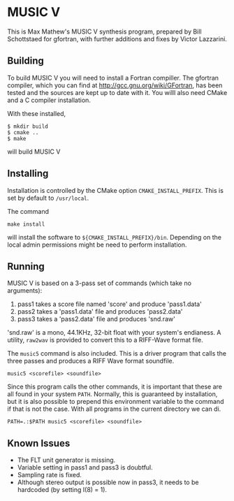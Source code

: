 MUSIC V
=================

This is Max Mathew's MUSIC V synthesis program, prepared by
Bill Schottstaed for gfortran, with further 
additions and fixes by Victor Lazzarini.

Building
------

To build MUSIC V you will need to install a Fortran compiller. The
gfortran compiler, which you can find at
http://gcc.gnu.org/wiki/GFortran, has been tested and the sources
are kept up to date with it. You willl also need CMake and a C
compiler installation.

With these installed,

```
$ mkdir build
$ cmake ..
$ make
```

will build MUSIC V

Installing
--------

Installation is controlled by the CMake option
`CMAKE_INSTALL_PREFIX`. This is set by default to `/usr/local`.

The command

```
make install
```

will install the software to `${CMAKE_INSTALL_PREFIX}/bin`. Depending
on the local admin permissions might be need to perform installation.


Running
--------

MUSIC V is based on a 3-pass set of commands (which take no arguments):

1. pass1  takes a score file named 'score' and produce 'pass1.data'
2. pass2  takes a 'pass1.data' file and produces 'pass2.data'
3. pass3  takes a 'pass2.data' file and produces 'snd.raw'

'snd.raw' is a mono, 44.1KHz, 32-bit float with your system's
endianess. A utility, `raw2wav` is provided to convert this to a
RIFF-Wave format file.

The `music5` command is also included. This is a driver program that
calls the three passes and produces a RIFF Wave format
soundfile. 

```
music5 <scorefile> <soundfile>
```

Since this program calls the other commands, it is
important that these are all found in your system `PATH`. Normally,
this is guaranteed by installation, but it is also possible to prepend this
environment variable to the command if that is not the case. With
all programs in the current directory we can di.

```
PATH=.:$PATH music5 <scorefile> <soundfile>
```


Known Issues
------

- The FLT unit generator is missing. 
- Variable setting in pass1 and pass3 is doubtful.
- Sampling rate is fixed.
- Although stereo output is possible now in pass3, it needs to be
  hardcoded (by setting I(8) = 1).


